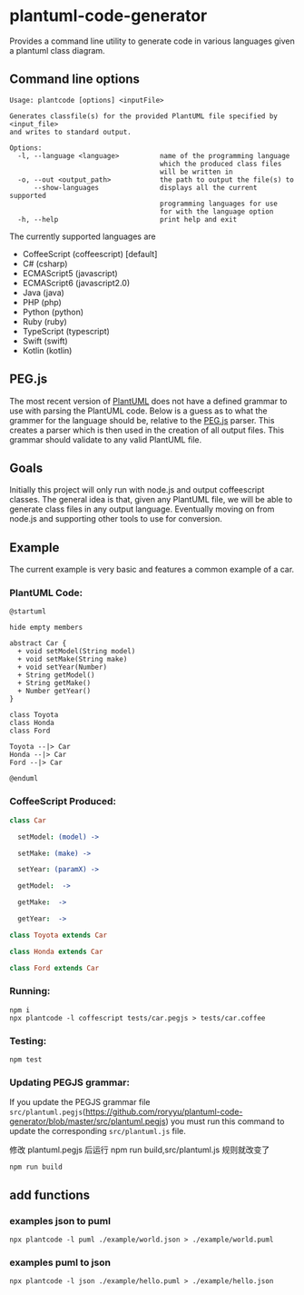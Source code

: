 # plantuml-code-generator

Provides a command line utility to generate code in various languages given a plantuml class diagram.

## Command line options

```shell
Usage: plantcode [options] <inputFile>

Generates classfile(s) for the provided PlantUML file specified by <input_file>
and writes to standard output.

Options:
  -l, --language <language>          name of the programming language
                                     which the produced class files
                                     will be written in
  -o, --out <output_path>            the path to output the file(s) to
      --show-languages               displays all the current supported
                                     programming languages for use
                                     for with the language option
  -h, --help                         print help and exit
```

The currently supported languages are

- CoffeeScript (coffeescript) [default]
- C# (csharp)
- ECMAScript5 (javascript)
- ECMAScript6 (javascript2.0)
- Java (java)
- PHP (php)
- Python (python)
- Ruby (ruby)
- TypeScript (typescript)
- Swift (swift)
- Kotlin (kotlin)

## PEG.js

The most recent version of [PlantUML](http://plantuml.sourceforge.net/) does not have a defined grammar to use with
parsing the PlantUML code. Below is a guess as to what the grammer for
the language should be, relative to the [PEG.js](https://github.com/dmajda/pegjs) parser. This creates
a parser which is then used in the creation of all output files. This grammar should validate to any valid PlantUML file.

## Goals

Initially this project will only run with node.js and output coffeescript classes.
The general idea is that, given any PlantUML file, we will be able
to generate class files in any output language. Eventually moving on from node.js and supporting
other tools to use for conversion.

## Example

The current example is very basic and features a common example of a car.

### PlantUML Code:

```
@startuml

hide empty members

abstract Car {
  + void setModel(String model)
  + void setMake(String make)
  + void setYear(Number)
  + String getModel()
  + String getMake()
  + Number getYear()
}

class Toyota
class Honda
class Ford

Toyota --|> Car
Honda --|> Car
Ford --|> Car

@enduml
```

### CoffeeScript Produced:

```coffeescript
class Car

  setModel: (model) ->

  setMake: (make) ->

  setYear: (paramX) ->

  getModel:  ->

  getMake:  ->

  getYear:  ->

class Toyota extends Car

class Honda extends Car

class Ford extends Car
```

### Running:

```
npm i
npx plantcode -l coffescript tests/car.pegjs > tests/car.coffee
```

### Testing:

```
npm test
```

### Updating PEGJS grammar:

If you update the PEGJS grammar file `src/plantuml.pegjs`(https://github.com/roryyu/plantuml-code-generator/blob/master/src/plantuml.pegjs) you must run this command to update the corresponding
`src/plantuml.js` file.

修改 plantuml.pegjs 后运行 npm run build,src/plantuml.js 规则就改变了

```
npm run build
```

## add functions

### examples json to puml

```shell
npx plantcode -l puml ./example/world.json > ./example/world.puml
```

### examples puml to json

```shell
npx plantcode -l json ./example/hello.puml > ./example/hello.json
```
